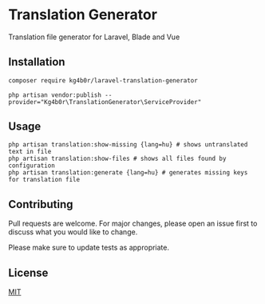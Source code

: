 # Translation Generator

Translation file generator for Laravel, Blade and Vue

## Installation

```bash
composer require kg4b0r/laravel-translation-generator
```

```
php artisan vendor:publish --provider="Kg4b0r\TranslationGenerator\ServiceProvider"
```

## Usage

```shell script
php artisan translation:show-missing {lang=hu} # shows untranslated text in file
php artisan translation:show-files # shows all files found by configuration
php artisan translation:generate {lang=hu} # generates missing keys for translation file
```

## Contributing
Pull requests are welcome. For major changes, please open an issue first to discuss what you would like to change.

Please make sure to update tests as appropriate.

## License
[MIT](https://choosealicense.com/licenses/mit/)